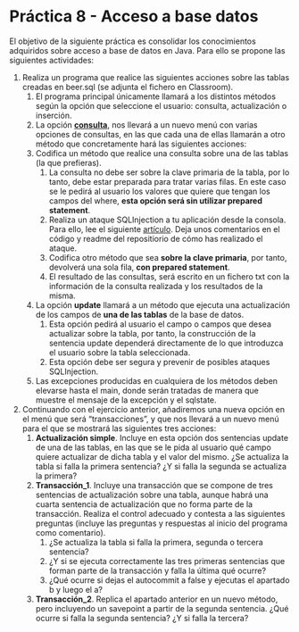 # Práctica 8 - Acceso a base datos #

El objetivo de la siguiente práctica es consolidar los conocimientos adquiridos sobre acceso a base de datos en Java. Para ello se propone las siguientes actividades:



1. Realiza un programa que realice las siguientes acciones sobre las tablas creadas en beer.sql (se adjunta el fichero en Classroom).
    1. El programa principal únicamente llamará a los distintos métodos según la opción que seleccione el usuario: consulta, actualización o inserción.
    2. La opción **<span style="text-decoration:underline;">consulta</span>**, nos llevará a un nuevo menú con varias opciones de consultas, en las que cada una de ellas llamarán a otro método que concretamente hará las siguientes acciones: 
    3. Codifica un método que realice una consulta sobre una de las tablas (la que prefieras). 
        1. La consulta no debe ser sobre la clave primaria de la tabla, por lo tanto, debe estar preparada para tratar varias filas. En este caso se le pedirá al usuario los valores que quiere que tengan los campos del where, **esta opción será sin utilizar prepared statement**.
        2. Realiza un ataque SQLInjection a tu aplicación desde la consola. Para ello, lee el siguiente [artículo](https://www.oscarblancarteblog.com/2016/11/15/sql-injection/). Deja unos comentarios en el código y readme del repositiorio de cómo has realizado el ataque.
        3. Codifica otro método que sea **sobre la clave primaria**, por tanto, devolverá una sola fila, **con prepared statement**.
        4. El resultado de las consultas, será escrito en un fichero txt con la información de la consulta realizada y los resultados de la misma.
    4. La opción **update** llamará a un método que ejecuta una actualización de los campos de **una de las tablas** de la base de datos. 
        1. Esta opción pedirá al usuario el campo o campos que desea actualizar sobre la tabla, por tanto, la construcción de la sentencia update dependerá directamente de lo que introduzca el usuario sobre la tabla seleccionada. 
        2. Esta opción debe ser segura y prevenir de posibles ataques SQLInjection.
    5. Las excepciones producidas en cualquiera de los métodos deben elevarse hasta el main, donde serán tratadas de manera que muestre el mensaje de la excepción y el sqlstate.
2. Continuando con el ejercicio anterior, añadiremos una nueva opción en el menú que será “transacciones”, y que nos llevará a un nuevo menú para el que se mostrará las siguientes tres acciones:
    1. **Actualización simple**. Incluye en esta opción dos sentencias update de una de las tablas, en las que se le pida al usuario qué campo quiere actualizar de dicha tabla y el valor del mismo. ¿Se actualiza la tabla si falla la primera sentencia? ¿Y si falla la segunda se actualiza la primera?
    2. **Transacción_1**. Incluye una transacción que se compone de tres sentencias de actualización sobre una tabla, aunque habrá una cuarta sentencia de actualización que no forma parte de la transacción. Realiza el control adecuado y contesta a las siguientes preguntas (incluye las preguntas y respuestas al inicio del programa como comentario). 
        1. ¿Se actualiza la tabla si falla la primera, segunda o tercera sentencia?
        2. ¿Y si se ejecuta correctamente las tres primeras sentencias que forman parte de la transacción y falla la última qué ocurre?
        3. ¿Qué ocurre si dejas el autocommit a false y ejecutas el apartado b y luego el a?
    8. **Transacción_2**. Replica el apartado anterior en un nuevo método, pero incluyendo un savepoint a partir de la segunda sentencia. ¿Qué ocurre si falla la segunda sentencia? ¿Y si falla la tercera?
